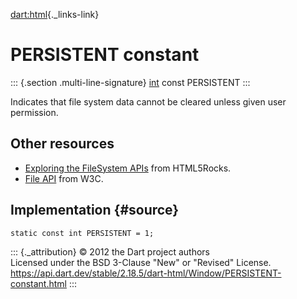 [dart:html](../../dart-html/dart-html-library){._links-link}

PERSISTENT constant
===================

::: {.section .multi-line-signature}
[int](../../dart-core/int-class) const PERSISTENT
:::

Indicates that file system data cannot be cleared unless given user
permission.

Other resources
---------------

-   [Exploring the FileSystem
    APIs](http://www.html5rocks.com/en/tutorials/file/filesystem/) from
    HTML5Rocks.
-   [File
    API](http://www.w3.org/TR/file-system-api/#idl-def-LocalFileSystem)
    from W3C.

Implementation {#source}
--------------

``` {.language-dart data-language="dart"}
static const int PERSISTENT = 1;
```

::: {._attribution}
© 2012 the Dart project authors\
Licensed under the BSD 3-Clause \"New\" or \"Revised\" License.\
<https://api.dart.dev/stable/2.18.5/dart-html/Window/PERSISTENT-constant.html>
:::
